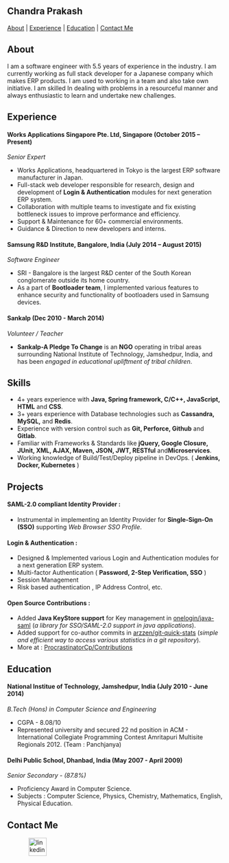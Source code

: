 ## Chandra Prakash
[//]: # (ToDo : Add projects in tabular format, skills and Interests in future)
[About](#about) | [Experience](#experience) | [Education](#education) | [Contact Me](#contact-me)

## About
I am a software engineer with 5.5 years of experience in the industry. I am currently working as full stack developer for a Japanese company which makes ERP products. I am used to working in a team and also take own initiative.
I am skilled In dealing with problems in a resourceful manner and always enthusiastic to learn and undertake new challenges.


## Experience

#### Works Applications Singapore Pte. Ltd, Singapore (October 2015 – Present)
*Senior Expert*
* Works Applications, headquartered in Tokyo is the largest ERP software manufacturer in Japan.
* Full-stack web developer responsible for research, design and development of  **Login & Authentication** modules​ for next generation ERP system.
* Collaboration with multiple teams to investigate and fix existing bottleneck issues to improve performance and efficiency.
* Support & Maintenance for 60+ commercial environments.
* Guidance & Direction to new developers and interns.

#### Samsung R&D Institute, Bangalore, India (July 2014 – August 2015)    
*Software Engineer*  
* SRI - Bangalore is the largest R&D center of the South Korean conglomerate outside its home country.
* As a part of **Bootloader team**, I implemented various features to enhance security and functionality of bootloaders used in Samsung devices.

#### Sankalp (Dec 2010 - March 2014)    
*Volunteer / Teacher*  
* **Sankalp-A Pledge To Change** is an **NGO** operating in tribal areas surrounding National Institute of Technology, Jamshedpur, India, and has been *engaged in educational upliftment of tribal children*.

## Skills  
* 4+ years experience with **Java, Spring framework, C/C++, JavaScript, HTML** and **CSS**.
* 3+ years experience with Database technologies such as **Cassandra, MySQL,** and **Redis**.
* Experience with version control such as **Git, Perforce, Github** and **Gitlab**.
* Familiar with Frameworks & Standards like **jQuery, Google Closure, JUnit, XML, AJAX, Maven, JSON, JWT, RESTful** and​ **Microservices**.
* Working knowledge of Build/Test/Deploy pipeline in DevOps. ( **Jenkins, Docker, Kubernetes** )

## Projects  
#### SAML-2.0 compliant Identity Provider :
* Instrumental in implementing an Identity Provider for **Single-Sign-On (SSO)** supporting *Web Browser SSO Profile*.

#### Login & Authentication :
* Designed & Implemented various Login and Authentication modules for a next generation ERP system.
* Multi-factor Authentication ( **Password, 2-Step Verification, SSO** )
* Session Management
* Risk based authentication , IP Address Control, etc.

#### Open Source Contributions :
* Added **Java KeyStore support** for Key management in [onelogin/java-saml](https://github.com/onelogin/java-saml) (*a library for SSO/SAML-2.0 support in java applications*).
* Added support for co-author commits in [arzzen/git-quick-stats](https://github.com/arzzen/git-quick-stats) (*simple and efficient way to access various statistics in a git repository*).
* More at : [ProcrastinatorCp/Contributions](https://github.com/ProcrastinatorCp/Contributions)

## Education

#### National Institue of Technology, Jamshedpur, India (July 2010 - June 2014)
*B.Tech (Hons) in Computer Science and Engineering*
- CGPA - 8.08/10
- Represented university and secured 22 nd position in ACM - International Collegiate Programming Contest Amritapuri Multisite Regionals 2012. (Team : Panchjanya)

#### Delhi Public School, Dhanbad, India (May 2007 - April 2009)
*Senior Secondary - (87.8%)*
- Proficiency Award in Computer Science.
- Subjects : Computer Science, Physics, Chemistry, Mathematics, English, Physical Education.

[//]: # (ToDo : Add skills ## Skills)

## Contact Me

<p align="left">

<a href="https://www.linkedin.com/in/chandra-prakash-a765b316/" target="_blank">
<img src="https://www.iconfinder.com/data/icons/free-social-icons/67/linkedin_circle_color-512.png" alt="linkedin" hspace="50" height="42" width="42"></a>

</p>
